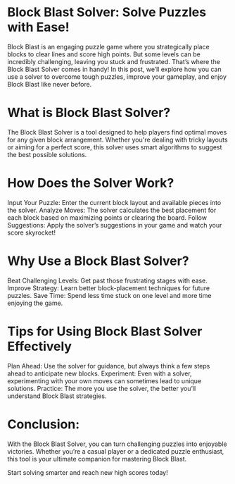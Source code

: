 # Block Blast Solver: Solve Puzzles with Ease!
Block Blast is an engaging puzzle game where you strategically place blocks to clear lines and score high points. But some levels can be incredibly challenging, leaving you stuck and frustrated. That’s where the Block Blast Solver comes in handy!
In this post, we’ll explore how you can use a solver to overcome tough puzzles, improve your gameplay, and enjoy Block Blast like never before.

# What is Block Blast Solver?
The Block Blast Solver is a tool designed to help players find optimal moves for any given block arrangement. Whether you're dealing with tricky layouts or aiming for a perfect score, this solver uses smart algorithms to suggest the best possible solutions.

# How Does the Solver Work?
Input Your Puzzle:
Enter the current block layout and available pieces into the solver.
Analyze Moves:
The solver calculates the best placement for each block based on maximizing points or clearing the board.
Follow Suggestions:
Apply the solver’s suggestions in your game and watch your score skyrocket!


# Why Use a Block Blast Solver?
Beat Challenging Levels: Get past those frustrating stages with ease.
Improve Strategy: Learn better block-placement techniques for future puzzles.
Save Time: Spend less time stuck on one level and more time enjoying the game.
# Tips for Using Block Blast Solver Effectively
Plan Ahead: Use the solver for guidance, but always think a few steps ahead to anticipate new blocks.
Experiment: Even with a solver, experimenting with your own moves can sometimes lead to unique solutions.
Practice: The more you use the solver, the better you’ll understand Block Blast strategies.
# Conclusion:
With the Block Blast Solver, you can turn challenging puzzles into enjoyable victories. Whether you’re a casual player or a dedicated puzzle enthusiast, this tool is your ultimate companion for mastering Block Blast.

Start solving smarter and reach new high scores today!

